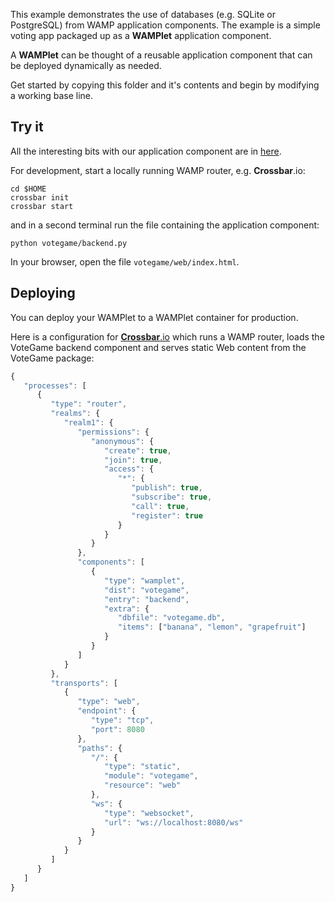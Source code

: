 This example demonstrates the use of databases (e.g. SQLite or PostgreSQL) from WAMP application components. The example is a simple voting app packaged up as a **WAMPlet** application component.

A **WAMPlet** can be thought of a reusable application component that can be deployed dynamically as needed.

Get started by copying this folder and it's contents and begin by modifying a working base line.

## Try it

All the interesting bits with our application component are in [here](votegame/backend.py).

For development, start a locally running WAMP router, e.g. **Crossbar**.io:

```shell
cd $HOME
crossbar init
crossbar start
```

and in a second terminal run the file containing the application component:

```shell
python votegame/backend.py
```

In your browser, open the file `votegame/web/index.html`.

## Deploying

You can deploy your WAMPlet to a WAMPlet container for production.

Here is a configuration for [**Crossbar**.io](http://crossbar.io) which runs a WAMP router, loads the VoteGame backend component and serves static Web content from the VoteGame package:

```javascript
{
   "processes": [
      {
         "type": "router",
         "realms": {
            "realm1": {
               "permissions": {
                  "anonymous": {
                     "create": true,
                     "join": true,
                     "access": {
                        "*": {
                           "publish": true,
                           "subscribe": true,
                           "call": true,
                           "register": true
                        }
                     }
                  }
               },
               "components": [
                  {
                     "type": "wamplet",
                     "dist": "votegame",
                     "entry": "backend",
                     "extra": {
                        "dbfile": "votegame.db",
                        "items": ["banana", "lemon", "grapefruit"]
                     }
                  }
               ]
            }
         },
         "transports": [
            {
               "type": "web",
               "endpoint": {
                  "type": "tcp",
                  "port": 8080
               },
               "paths": {
                  "/": {
                     "type": "static",
                     "module": "votegame",
                     "resource": "web"
                  },
                  "ws": {
                     "type": "websocket",
                     "url": "ws://localhost:8080/ws"
                  }
               }
            }
         ]
      }
   ]
}
```

